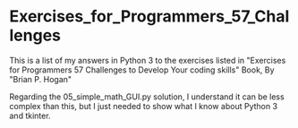 # Exercises_for_Programmers_57_Challenges
This is a list of my answers in Python 3 to the exercises listed in "Exercises for Programmers 57 Challenges to Develop Your coding skills" Book, By "Brian P. Hogan"

Regarding the 05_simple_math_GUI.py solution, I understand it can be less complex than this, but I just needed to show what I know about Python 3 and tkinter.
